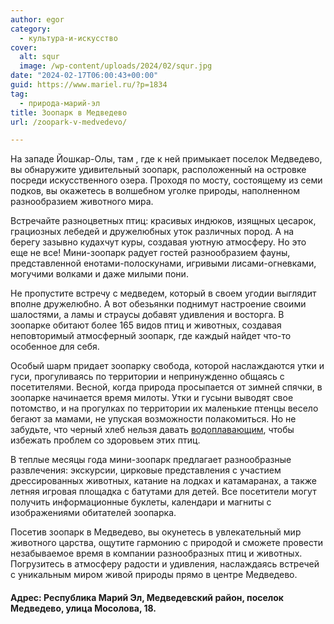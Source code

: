 ```yaml
---
author: egor
category:
  - культура-и-искусство
cover:
  alt: squr
  image: /wp-content/uploads/2024/02/squr.jpg
date: "2024-02-17T06:00:43+00:00"
guid: https://www.mariel.ru/?p=1834
tag:
  - природа-марий-эл
title: Зоопарк в Медведево
url: /zoopark-v-medvedevo/

---
```

На западе Йошкар-Олы, там , где к ней примыкает поселок Медведево, вы обнаружите удивительный зоопарк, расположенный на островке посреди искусственного озера. Проходя по мосту, состоящему из семи подков, вы окажетесь в волшебном уголке природы, наполненном разнообразием животного мира.

Встречайте разноцветных птиц: красивых индюков, изящных цесарок, грациозных лебедей и дружелюбных уток различных пород. А на берегу зазывно кудахчут куры, создавая уютную атмосферу. Но это еще не все! Мини-зоопарк радует гостей разнообразием фауны, представленной енотами-полоскунами, игривыми лисами-огневками, могучими волками и даже милыми пони.

Не пропустите встречу с медведем, который в своем угодии выглядит вполне дружелюбно. А вот обезьянки поднимут настроение своими шалостями, а ламы и страусы добавят удивления и восторга. В зоопарке обитают более 165 видов птиц и животных, создавая неповторимый атмосферный зоопарк, где каждый найдет что-то особенное для себя.

Особый шарм придает зоопарку свобода, которой наслаждаются утки и гуси, прогуливаясь по территории и непринужденно общаясь с посетителями. Весной, когда природа просыпается от зимней спячки, в зоопарке начинается время милоты. Утки и гусыни выводят свое потомство, и на прогулках по территории их маленькие птенцы весело бегают за мамами, не упуская возможности полакомиться. Но не забудьте, что черный хлеб нельзя давать [водоплавающим](/seraya-shejka/), чтобы избежать проблем со здоровьем этих птиц.

В теплые месяцы года мини-зоопарк предлагает разнообразные развлечения: экскурсии, цирковые представления с участием дрессированных животных, катание на лодках и катамаранах, а также летняя игровая площадка с батутами для детей. Все посетители могут получить информационные буклеты, календари и магниты с изображениями обитателей зоопарка.

Посетив зоопарк в Медведево, вы окунетесь в увлекательный мир животного царства, ощутите гармонию с природой и сможете провести незабываемое время в компании разнообразных птиц и животных. Погрузитесь в атмосферу радости и удивления, наслаждаясь встречей с уникальным миром живой природы прямо в центре Медведево.

#### Адрес: Республика Марий Эл, Медведевский район, поселок Медведево, улица Мосолова, 18.
